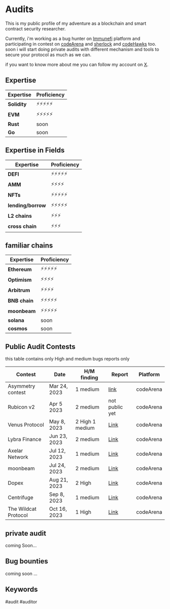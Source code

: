 # Audits

This is my public profile of my adventure as a blockchain and smart contract security researcher.

Currently, i'm working as a bug hunter on [Immunefi](https://immunefi.com/) platform and participating in contest on [codeArena](https://code4rena.com/) and [sherlock](https://www.sherlock.xyz/) and [codeHawks](https://www.codehawks.com/) too. soon i will start doing private audits with different mechanism and tools to secure your protocol as much as we can.

if you want to know more about me you can follow my account on [X](https://twitter.com/0xkazimm).

## Expertise

| Expertise    | Proficiency |
| ------------ | ----------- |
| **Solidity** | ⚡⚡⚡⚡⚡  |
| **EVM**      | ⚡⚡⚡⚡⚡  |
| **Rust**     | soon        |
| **Go**       | soon        |

## Expertise in Fields

| Expertise          | Proficiency |
| ------------------ | ----------- |
| **DEFI**           | ⚡⚡⚡⚡⚡  |
| **AMM**            | ⚡⚡⚡⚡    |
| **NFTs**           | ⚡⚡⚡⚡⚡  |
| **lending/borrow** | ⚡⚡⚡⚡⚡  |
| **L2 chains**      | ⚡⚡⚡      |
| **cross chain**    | ⚡⚡⚡      |

## familiar chains

| Expertise     | Proficiency |
| ------------- | ----------- |
| **Ethereum**  | ⚡⚡⚡⚡⚡  |
| **Optimism**  | ⚡⚡⚡⚡    |
| **Arbitrum**  | ⚡⚡⚡⚡    |
| **BNB chain** | ⚡⚡⚡⚡⚡  |
| **moonbeam**  | ⚡⚡⚡⚡⚡  |
| **solana**    | soon        |
| **cosmos**    | soon        |

## Public Audit Contests

this table contains only High and medium bugs reports only

| Contest              | Date         | H/M finding     | Report                                                   | Platform  |
| -------------------- | ------------ | --------------- | -------------------------------------------------------- | --------- |
| Asymmetry contest    | Mar 24, 2023 | 1 medium        | [link](https://code4rena.com/reports/2023-03-asymmetry)  | codeArena |
| Rubicon v2           | Apr 5 2023   | 2 medium        | not public yet                                           | codeArena |
| Venus Protocol       | May 8, 2023  | 2 High 1 medium | [Link](https://code4rena.com/reports/2023-05-venus)      | codeArena |
| Lybra Finance        | Jun 23, 2023 | 2 medium        | [Link](https://app.sherlock.xyz/audits/contests/99)      | codeArena |
| Axelar Network       | Jul 12, 2023 | 1 medium        | [Link](https://code4rena.com/reports/2023-07-axelar)     | codeArena |
| moonbeam             | Jul 24, 2023 | 2 medium        | [Link](https://code4rena.com/reports/2023-07-moonwell)   | codeArena |
| Dopex                | Aug 21, 2023 | 2 High          | [Link](https://code4rena.com/reports/2023-08-dopex)      | codeArena |
| Centrifuge           | Sep 8, 2023  | 1 medium        | [Link](https://code4rena.com/reports/2023-09-centrifuge) | codeArena |
| The Wildcat Protocol | Oct 16, 2023 | 1 High          | [Link](https://code4rena.com/reports/2023-10-wildcat)     | codeArena |

## private audit

coming Soon...

## Bug bounties

coming soon ...

## Keywords

#audit #auditor
